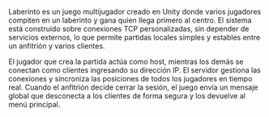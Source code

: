 Laberinto es un juego multijugador creado en Unity donde varios jugadores compiten en un laberinto y gana quien llega primero al centro. El sistema está construido sobre conexiones TCP personalizadas, sin depender de servicios externos, lo que permite partidas locales simples y estables entre un anfitrión y varios clientes.

El jugador que crea la partida actúa como host, mientras los demás se conectan como clientes ingresando su dirección IP. El servidor gestiona las conexiones y sincroniza las posiciones de todos los jugadores en tiempo real. Cuando el anfitrión decide cerrar la sesión, el juego envía un mensaje global que desconecta a los clientes de forma segura y los devuelve al menú principal.